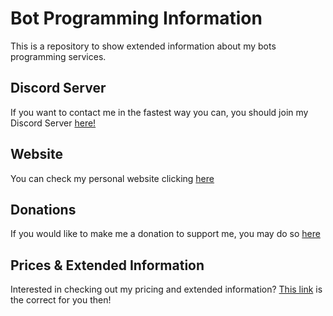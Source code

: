 # Bot Programming Information
This is a repository to show extended information about my bots programming services. 

## Discord Server
If you want to contact me in the fastest way you can, you should join my Discord Server [here!](https://discord.gg/YxmDQCy)

## Website
You can check my personal website clicking [here](http://www.bxnny.orgfree.com)

## Donations
If you would like to make me a donation to support me, you may do so [here](https://www.paypal.me/hmbxnny)

## Prices & Extended Information
Interested in checking out my pricing and extended information? [This link](https://github.com/dhBxnny/Bot-Programming-Information/blob/master/INFO.md) is the correct for you then!
